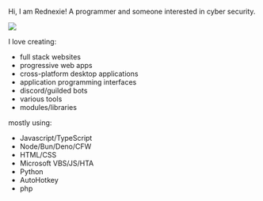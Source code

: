 Hi, I am Rednexie! A programmer and someone interested in cyber security. 


<img src="https://readme-typing-svg.demolab.com/?font=Fira+Code&pause=1000&color=00FF00&width=500&height=100&lines=Cyber Security" /></a>


I love creating:

- full stack websites
- progressive web apps
- cross-platform desktop applications
- application programming interfaces
- discord/guilded bots
- various tools
- modules/libraries

mostly using:

- Javascript/TypeScript
- Node/Bun/Deno/CFW
- HTML/CSS
- Microsoft VBS/JS/HTA
- Python
- AutoHotkey
- php


